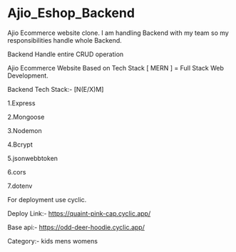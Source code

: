 # Ajio_Eshop_Backend

Ajio Ecommerce website clone. I am handling Backend with my team so my responsibilities handle whole Backend.

Backend Handle entire CRUD operation 

Ajio Ecommerce Website Based on Tech Stack [ MERN ] = Full Stack Web Development.

Backend Tech Stack:- [N(E/X)M]

1.Express

2.Mongoose

3.Nodemon

4.Bcrypt

5.jsonwebbtoken

6.cors

7.dotenv

For deployment use cyclic.

Deploy Link:- https://quaint-pink-cap.cyclic.app/

Base api:- https://odd-deer-hoodie.cyclic.app/

Category:-
              kids
              mens
              womens

